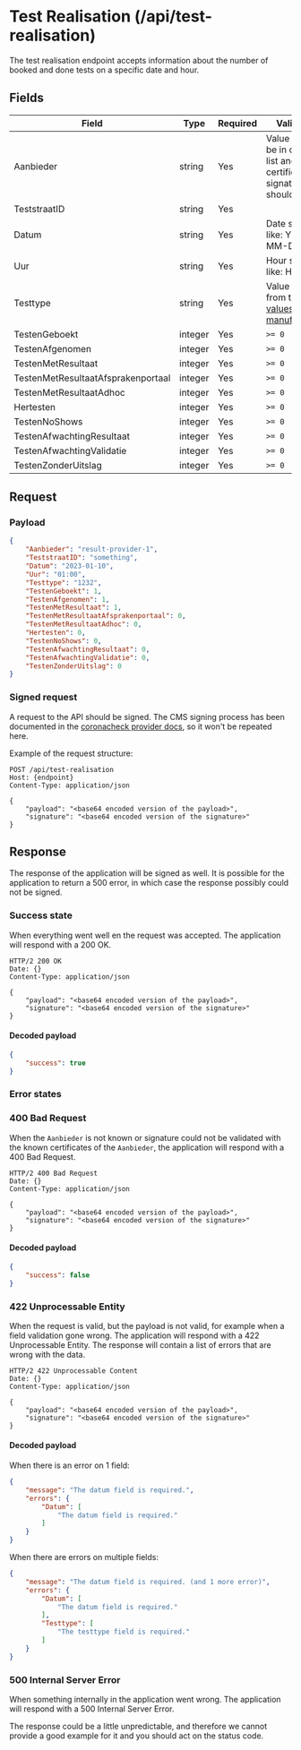 # Test Realisation (/api/test-realisation)

The test realisation endpoint accepts information about the number of booked and done tests on a specific date and hour.

## Fields

| Field                              | Type    | Required | Validation                                                                                                                                |
|------------------------------------|---------|----------|-------------------------------------------------------------------------------------------------------------------------------------------|
| Aanbieder                          | string  | Yes      | Value should be in our allow list and signing certificate of signature should match                                                       |
| TeststraatID                       | string  | Yes      |                                                                                                                                           |
| Datum                              | string  | Yes      | Date string like: YYYY-MM-DD                                                                                                              |
| Uur                                | string  | Yes      | Hour string like: HH:MM                                                                                                                   |
| Testtype                           | string  | Yes      | Value or name from the [EU valueset for manufacturers](https://github.com/ehn-dcc-development/eu-dcc-valuesets/blob/main/test-manf.json). |
| TestenGeboekt                      | integer | Yes      | `>= 0`                                                                                                                                    |
| TestenAfgenomen                    | integer | Yes      | `>= 0`                                                                                                                                    |
| TestenMetResultaat                 | integer | Yes      | `>= 0`                                                                                                                                    |
| TestenMetResultaatAfsprakenportaal | integer | Yes      | `>= 0`                                                                                                                                    |
| TestenMetResultaatAdhoc            | integer | Yes      | `>= 0`                                                                                                                                    |
| Hertesten                          | integer | Yes      | `>= 0`                                                                                                                                    |
| TestenNoShows                      | integer | Yes      | `>= 0`                                                                                                                                    |
| TestenAfwachtingResultaat          | integer | Yes      | `>= 0`                                                                                                                                    |
| TestenAfwachtingValidatie          | integer | Yes      | `>= 0`                                                                                                                                    |
| TestenZonderUitslag                | integer | Yes      | `>= 0`                                                                                                                                    |

## Request

### Payload
```json
{
    "Aanbieder": "result-provider-1",
    "TeststraatID": "something",
    "Datum": "2023-01-10",
    "Uur": "01:00",
    "Testtype": "1232",
    "TestenGeboekt": 1,
    "TestenAfgenomen": 1,
    "TestenMetResultaat": 1,
    "TestenMetResultaatAfsprakenportaal": 0,
    "TestenMetResultaatAdhoc": 0,
    "Hertesten": 0,
    "TestenNoShows": 0,
    "TestenAfwachtingResultaat": 0,
    "TestenAfwachtingValidatie": 0,
    "TestenZonderUitslag": 0
}
```


### Signed request
A request to the API should be signed. The CMS signing process has been documented in the [coronacheck provider docs](https://github.com/minvws/nl-covid19-coronacheck-provider-docs/blob/main/docs/providing-events-by-digid.md#cms-signature-algorithm), so it won't be repeated here.

Example of the request structure:
````
POST /api/test-realisation
Host: {endpoint}
Content-Type: application/json

{
    "payload": "<base64 encoded version of the payload>",
    "signature": "<base64 encoded version of the signature>"
}
````

## Response
The response of the application will be signed as well. It is possible for the application to return a 500 error, in which case the response possibly could not be signed. 

### Success state
When everything went well en the request was accepted. The application will respond with a 200 OK.
````
HTTP/2 200 OK
Date: {}
Content-Type: application/json

{
    "payload": "<base64 encoded version of the payload>",
    "signature": "<base64 encoded version of the signature>"
}
````

#### Decoded payload
```json
{
    "success": true
}
```


### Error states
### 400 Bad Request
When the `Aanbieder` is not known or signature could not be validated with the known certificates of the `Aanbieder`, the application will respond with a 400 Bad Request.

````
HTTP/2 400 Bad Request
Date: {}
Content-Type: application/json

{
    "payload": "<base64 encoded version of the payload>",
    "signature": "<base64 encoded version of the signature>"
}
````

#### Decoded payload
```json
{
    "success": false
}
```


### 422 Unprocessable Entity
When the request is valid, but the payload is not valid, for example when a field validation gone wrong. The application will respond with a 422 Unprocessable Entity. The response will contain a list of errors that are wrong with the data.

````
HTTP/2 422 Unprocessable Content
Date: {}
Content-Type: application/json

{
    "payload": "<base64 encoded version of the payload>",
    "signature": "<base64 encoded version of the signature>"
}
````

#### Decoded payload
When there is an error on 1 field:
```json
{
    "message": "The datum field is required.",
    "errors": {
        "Datum": [
            "The datum field is required."
        ]
    }
}
```

When there are errors on multiple fields:
```json
{
    "message": "The datum field is required. (and 1 more error)",
    "errors": {
        "Datum": [
            "The datum field is required."
        ],
        "Testtype": [
            "The testtype field is required."
        ]
    }
}
```

### 500 Internal Server Error
When something internally in the application went wrong. The application will respond with a 500 Internal Server Error.

The response could be a little unpredictable, and therefore we cannot provide a good example for it and you should act on the status code.
